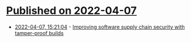 # [Published on 2022-04-07](index.md)

* [2022-04-07, 15:21:04](https://news.ycombinator.com/item?id=30945622) - [Improving software supply chain security with tamper-proof builds](https://security.googleblog.com/2022/04/improving-software-supply-chain.html)
